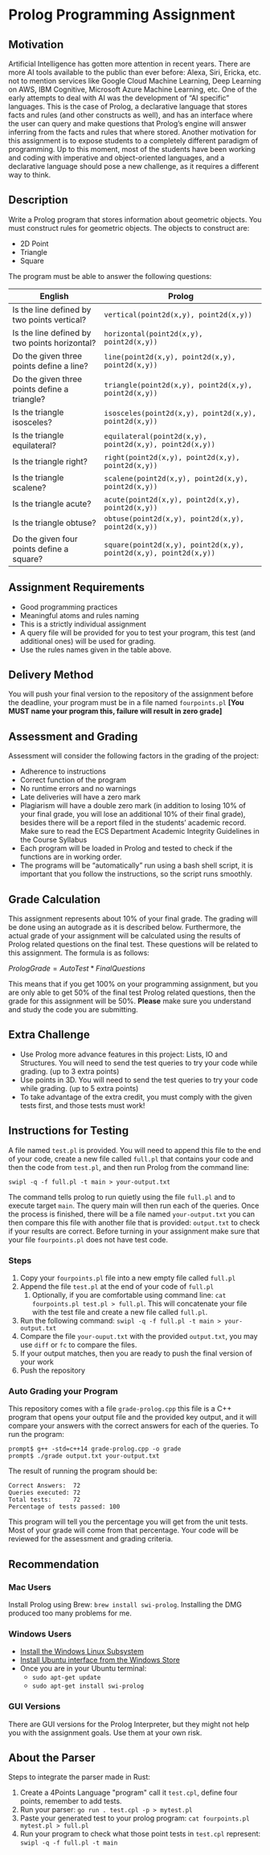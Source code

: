 # Prolog Programming Assignment

## Motivation
Artificial Intelligence has gotten more attention in recent years. There are more AI tools available to the public than ever before: Alexa, Siri, Ericka, etc. not to mention services like Google Cloud Machine Learning, Deep Learning on AWS, IBM Cognitive, Microsoft Azure Machine Learning, etc. One of the early attempts to deal with AI was the development of “AI specific” languages. This is the case of Prolog, a declarative language that stores facts and rules (and other constructs as well), and has an interface where the user can query and make questions that Prolog’s engine will answer inferring from the facts and rules that where stored.
Another motivation for this assignment is to expose students to a completely different paradigm of programming. Up to this moment, most of the students have been working and coding with imperative and object-oriented languages, and a declarative language should pose a new challenge, as it requires a different way to think.

## Description
Write a Prolog program that stores information about geometric objects. You must construct rules for geometric objects. The objects to construct are:
- 2D Point
- Triangle
- Square

The program must be able to answer the following questions:

English | Prolog
------- | ------
Is the line defined by two points vertical? |	`vertical(point2d(x,y), point2d(x,y))`
Is the line defined by two points horizontal? |	`horizontal(point2d(x,y), point2d(x,y))`
Do the given three points define a line? |	`line(point2d(x,y), point2d(x,y), point2d(x,y))`
Do the given three points define a triangle? | `triangle(point2d(x,y), point2d(x,y), point2d(x,y))`
Is the triangle isosceles? |	`isosceles(point2d(x,y), point2d(x,y), point2d(x,y))`
Is the triangle equilateral? |	`equilateral(point2d(x,y), point2d(x,y), point2d(x,y))`
Is the triangle right? |	`right(point2d(x,y), point2d(x,y), point2d(x,y))`
Is the triangle scalene? |	`scalene(point2d(x,y), point2d(x,y), point2d(x,y))`
Is the triangle acute? |	`acute(point2d(x,y), point2d(x,y), point2d(x,y))`
Is the triangle obtuse?	| `obtuse(point2d(x,y), point2d(x,y), point2d(x,y))`
Do the given four points define a square? | `square(point2d(x,y), point2d(x,y), point2d(x,y), point2d(x,y))`

## Assignment Requirements
-	Good programming practices
  - Meaningful atoms and rules naming
-	This is a strictly individual assignment
-	A query file will be provided for you to test your program, this test (and additional ones) will be used for grading.
-	Use the rules names given in the table above.

## Delivery Method
You will push your final version to the repository of the assignment before the deadline, your program must be in a file named `fourpoints.pl`  **[You MUST name your program this, failure will result in zero grade]**

## Assessment and Grading
Assessment will consider the following factors in the grading of the project:
-	Adherence to instructions
-	Correct function of the program
-	No runtime errors and no warnings
-	Late deliveries will have a zero mark
-	Plagiarism will have a double zero mark (in addition to losing 10% of your final grade, you will lose an additional 10% of their final grade), besides there will be a report filed in the students’ academic record. Make sure to read the ECS Department Academic Integrity Guidelines in the Course Syllabus
-	Each program will be loaded in Prolog and tested to check if the functions are in working order.
-	The programs will be “automatically” run using a bash shell script, it is important that you follow the instructions, so the script runs smoothly.

## Grade Calculation
This assignment represents about 10% of your final grade. The grading will be done using an autograde as it is described below. Furthermore, the actual grade of your assignment will be calculated using the results of Prolog related questions on the final test. These questions will be related to this assignment. The formula is as follows:

$PrologGrade = AutoTest * FinalQuestions$

This means that if you get 100% on your programming assignment, but you are only able to get 50% of the final test Prolog related questions, then the grade for this assignment will be 50%. **Please** make sure you understand and study the code you are submitting.

## Extra Challenge
- Use Prolog more advance features in this project: Lists, IO and Structures. You will need to send the test queries to try your code while grading. (up to 3 extra points)
- Use points in 3D. You will need to send the test queries to try your code while grading. (up to 5 extra points)
- To take advantage of the extra credit, you must comply with the given tests first, and those tests must work!

## Instructions for Testing
A file named `test.pl` is provided. You will need to append this file to the end of your code, create a new file called `full.pl` that contains your code and then the code from `test.pl`, and then run Prolog from the command line:  

`swipl -q -f full.pl -t main > your-output.txt`

The command tells prolog to run quietly using the file `full.pl` and to execute target `main`. The query main will then run each of the queries. Once the process is finished, there will be a file named `your-output.txt` you can then compare this file with another file that is provided: `output.txt` to check if your results are correct. Before turning in your assignment make sure that your file `fourpoints.pl` does not have test code.

### Steps
1. Copy your `fourpoints.pl` file into a new empty file called `full.pl`
2. Append the file `test.pl` at the end of your code of `full.pl`
   1. Optionally, if you are comfortable using command line: `cat fourpoints.pl test.pl > full.pl`. This will concatenate your file with the test file and create a new file called `full.pl`.
3. Run the following command:
    `swipl -q -f full.pl -t main > your-output.txt`
4. Compare the file `your-ouput.txt` with the provided `output.txt`, you may use `diff` or `fc` to compare the files.
5. If your output matches, then you are ready to push the final version of your work
6. Push the repository  

### Auto Grading your Program
This repository comes with a file `grade-prolog.cpp` this file is a C++ program that opens your output file and the provided key output, and it will compare your answers with the correct answers for each of the queries. To run the program:
```
prompt$ g++ -std=c++14 grade-prolog.cpp -o grade
prompt$ ./grade output.txt your-output.txt
```

The result of running the program should be:
```
Correct Answers:  72
Queries executed: 72
Total tests:      72
Percentage of tests passed: 100
```

This program will tell you the percentage you will get from the unit tests. Most of your grade will come from that percentage. Your code will be reviewed for the assessment and grading criteria.

## Recommendation

### Mac Users
Install Prolog using Brew: `brew install swi-prolog`. Installing the DMG produced too many problems for me.

### Windows Users
- [Install the Windows Linux Subsystem](https://docs.microsoft.com/en-us/windows/wsl/install-win10)
- [Install Ubuntu interface from the Windows Store](https://www.microsoft.com/en-us/p/ubuntu-1804-lts/9n9tngvndl3q?rtc=1&activetab=pivot:overviewt)
- Once you are in your Ubuntu terminal:
  - `sudo apt-get update`
  - `sudo apt-get install swi-prolog`

### GUI Versions
There are GUI versions for the Prolog Interpreter, but they might not help you with the assignment goals. Use them at your own risk.

## About the Parser

Steps to integrate the parser made in Rust:
1. Create a 4Points Language "program" call it `test.cpl`, define four points, remember to add tests.
1. Run your parser: `go run . test.cpl -p > mytest.pl`
1. Paste your generated test to your prolog program: `cat fourpoints.pl mytest.pl > full.pl`
1. Run your program to check what those point tests in `test.cpl` represent: `swipl -q -f full.pl -t main`
